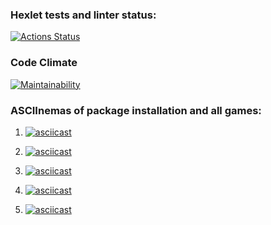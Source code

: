 ### Hexlet tests and linter status:
[![Actions Status](https://github.com/Lukashhhhh/python-project-49/actions/workflows/hexlet-check.yml/badge.svg)](https://github.com/Lukashhhhh/python-project-49/actions)

### Code Climate
[![Maintainability](https://api.codeclimate.com/v1/badges/e5e616ad3205a00db9d7/maintainability)](https://codeclimate.com/github/Lukashhhhh/python-project-49/maintainability)

### ASCIInemas of package installation and all games:

1. [![asciicast](https://asciinema.org/a/a6ouA2utIIckPsZBIRDiKAhoI)](https://asciinema.org/a/a6ouA2utIIckPsZBIRDiKAhoI)

2. [![asciicast](https://asciinema.org/a/dgSaocBs9F9VDZokPUCCLwkXO)](https://asciinema.org/a/dgSaocBs9F9VDZokPUCCLwkXO)

3. [![asciicast](https://asciinema.org/a/jgIjnQSOl4pjsUSlejQohfLS4)](https://asciinema.org/a/jgIjnQSOl4pjsUSlejQohfLS4)

4. [![asciicast](https://asciinema.org/a/7MtgE5qNMhCRDHheGjvbD0pfI)](https://asciinema.org/a/7MtgE5qNMhCRDHheGjvbD0pfI)

5. [![asciicast](https://asciinema.org/a/ZdjhEbwqMOXAFqNy3fhBWjGru)](https://asciinema.org/a/ZdjhEbwqMOXAFqNy3fhBWjGru)
